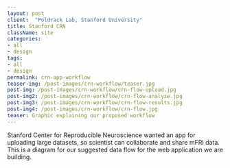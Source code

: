 ```yaml
---
layout: post
client:  "Poldrack Lab, Stanford University"
title: Stanford CRN
className: site
categories: 
- all
- design
tags:
- all
- design
permalink: crn-app-workflow
teaser-img: /post-images/crn-workflow/teaser.jpg
post-img: /post-images/crn-workflow/crn-flow-upload.jpg
post-img2: /post-images/crn-workflow/crn-flow-analyze.jpg
post-img3: /post-images/crn-workflow/crn-flow-results.jpg
post-img4: /post-images/crn-workflow/crn-flow.jpg
teaser: Graphic explaining our proposed workflow
---
```

Stanford Center for Reproducible Neuroscience wanted an app for uploading large datasets, so scientist can collaborate and share mFRI data. This is a diagram for our suggested data flow for the web application we are building.